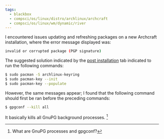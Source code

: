 ```yaml
---
tags:
  - blackbox
  - compsci/os/linux/distro/archlinux/archcraft
  - compsci/os/linux/wm/dynamic/river
---
```

I encountered issues updating and refreshing packages on a new Archcraft installation, where the error message displayed was:
```bash
invalid or corrupted package (PGP signature)
```

The suggested solution indicated by the [post installation](https://wiki.archcraft.io/docs/install-archcraft/post-install) tab indicated to run the following commands: 
```bash
$ sudo pacman -S archlinux-keyring
$ sudo pacman-key --init
$ sudo pacman-key --populate
```

However, the same messages appear; I found that the following command should first be ran before the preceding commands:
```bash
$ gpgconf --kill all
```
It basically kills all GnuPG background processes. [^1]

[^1]: What are GnuPG processes and gpgconf?